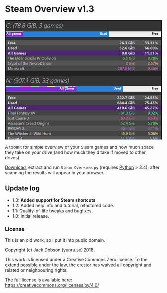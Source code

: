 # Steam Overview v1.3
![A screenshot of Steam Overview open in the browser.](animation.gif)

A toolkit for simple overview of your Steam games and how much space they take on your drive (and how much they'd take if moved to other drives).

[Download], extract and run `Steam Overview.py` (requires [Python] > 3.4); after scanning the results will appear in your browser.

## Update log
- 1.3: **Added support for Steam shortcuts**
- 1.2: Added help info and tutorial, refactored code.
- 1.1: Quality-of-life tweaks and bugfixes.
- 1.0: Initial release.

[Download]: https://github.com/yunruse/Steam-Overview/archive/master.zip "Steam-Overview-master.zip"
[Python]: https://www.python.org/downloads/ "Python download site"

### License

This is an old work, so I put it into public domain.

Copyright (c) Jack Dobson (yunru.se) 2018.

This work is licensed under a Creative Commons Zero license.
To the extend possible under the law, the creator has waived all copyright
and related or neighbouring rights.

The full license is available here:
https://creativecommons.org/licenses/by/4.0/
